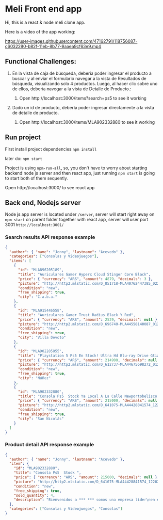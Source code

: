 # Meli Front end app

Hi, this is a react & node meli clone app.

Here is a video of the app working:

https://user-images.githubusercontent.com/47162791/118756087-c6032280-b82f-11eb-8b77-9aaea9cf63e9.mp4


## Functional Challenges:

1. En la vista de caja de búsqueda, debería poder ingresar el producto a buscar y al enviar el formulario navegar a la vista de Resultados de búsqueda, visualizando solo 4 productos. Luego, al hacer clic sobre uno de ellos, debería navegar a la vista de Detalle de Producto.:

   1. Open http://localhost:3000/items?search=ps5 to see it working

2. Dado un id de producto, debería poder ingresar directamente a la vista de detalle de producto.
   1. Open http://localhost:3000/items/MLA902332880 to see it working

## Run project

First install project dependencies
`npm install`

later do:
`npm start`

Project is using `npm-run-all`, so, you don't have to worry about starting backend node js server and then react app, just running `npm start` is going to start both of them sequently.

Open http://localhost:3000/ to see react app




## Back end, Nodejs server

Node js app server is located under `/server`, server will start right away on `npm start` on parent folder together with react app, server will user port 3001 `http://localhost:3001/`

### Search results API response example

```json
{
  "author": { "name": "Jonny", "lastname": "Acevedo" },
  "categories": ["Consolas y Videojuegos"],
  "items": [
    {
      "id": "MLA896205189",
      "title": "Auriculares Gamer Hyperx Cloud Stinger Core Black",
      "price": { "currency": "ARS", "amount": 4879, "decimals": 3 },
      "picture": "http://http2.mlstatic.com/D_851718-MLA40762447385_022020-I.jpg",
      "condition": "new",
      "free_shipping": true,
      "city": "C.a.b.a."
    },
    {
      "id": "MLA915446558",
      "title": "Auriculares Gamer Trust Radius Black Y Red",
      "price": { "currency": "ARS", "amount": 2529, "decimals": null },
      "picture": "http://http2.mlstatic.com/D_696740-MLA44558140087_012021-I.jpg",
      "condition": "new",
      "free_shipping": true,
      "city": "Villa Devoto"
    },
    {
      "id": "MLA902285855",
      "title": "Playstation 5 Ps5 En Stock! Ultra Hd Blu-ray Drive Gtia Sony",
      "price": { "currency": "ARS", "amount": 214990, "decimals": null },
      "picture": "http://http2.mlstatic.com/D_612737-MLA44675698272_012021-O.jpg",
      "condition": "new",
      "free_shipping": true,
      "city": "Núñez"
    },
    {
      "id": "MLA902332880",
      "title": "Consola Ps5  Stock Ya Local A La Calle Newportobelisco ",
      "price": { "currency": "ARS", "amount": 215000, "decimals": null },
      "picture": "http://http2.mlstatic.com/D_641075-MLA44428841574_122020-O.jpg",
      "condition": "new",
      "free_shipping": true,
      "city": "San Nicolás"
    }
  ]
}
```

### Product detail API response example

```json
{
  "author": { "name": "Jonny", "lastname": "Acevedo" },
  "item": {
    "id": "MLA902332880",
    "title": "Consola Ps5  Stock ",
    "price": { "currency": "ARS", "amount": 215000, "decimals": null },
    "picture": "http://http2.mlstatic.com/D_641075-MLA44428841574_122020-O.jpg",
    "condition": "new",
    "free_shipping": true,
    "sold_quantity": 4,
    "description": "Bienvenidos a *** *** somos una empresa líder\nen e-Commerce..."
  },
  "categories": ["Consolas y Videojuegos", "Consolas"]
}
```

